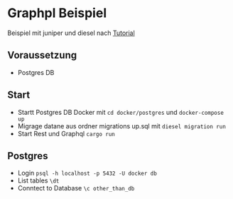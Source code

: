 # Graphpl Beispiel 
Beispiel mit juniper und diesel nach [Tutorial](https://dev.to/open-graphql/building-powerful-graphql-servers-with-rust-3gla)

## Voraussetzung
* Postgres DB 

## Start
* Startt Postgres DB Docker mit `cd docker/postgres` und `docker-compose up`
* Migrage datane aus ordner migrations up.sql mit `diesel migration run`
* Start Rest und Graphql `cargo run`

## Postgres
* Login `psql -h localhost -p 5432 -U docker db`
* List tables `\dt`
* Conntect to Database `\c other_than_db`
